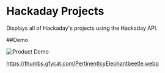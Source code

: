 # Hackaday Projects
Displays all of Hackaday's projects using the Hackaday API.

##Demo

![Product Demo](https://thumbs.gfycat.com/PertinentIcyElephantbeetle.webp.gif)

https://thumbs.gfycat.com/PertinentIcyElephantbeetle.webp

